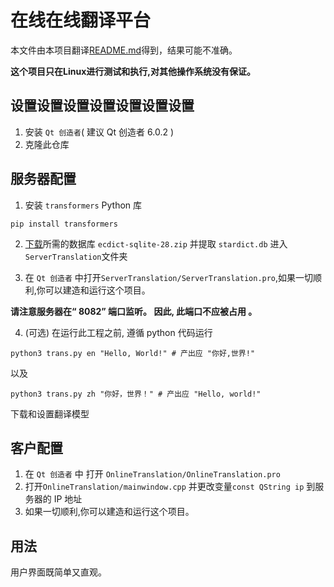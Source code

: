 # 在线在线翻译平台
本文件由本项目翻译[README.md](README.md)得到，结果可能不准确。

**这个项目只在Linux进行测试和执行,对其他操作系统没有保证。**
## 设置设置设置设置设置设置设置
1. 安装 `Qt 创造者`( 建议 Qt 创造者 6.0.2 )
2. 克隆此仓库

## 服务器配置
1. 安装 `transformers` Python 库
```shell
pip install transformers
```
2. [下载](https://github.com/skywind3000/ECDICT/releases/tag/1.0.28)所需的数据库 `ecdict-sqlite-28.zip` 并提取 `stardict.db` 进入`ServerTranslation`文件夹

3. 在 `Qt 创造者` 中打开`ServerTranslation/ServerTranslation.pro`,如果一切顺利,你可以建造和运行这个项目。

**请注意服务器在“ 8082” 端口监听。 因此, 此端口不应被占用 。**

4. (可选) 在运行此工程之前, 遵循 python 代码运行
```shell
python3 trans.py en "Hello, World!" # 产出应 "你好,世界!"
```
以及
```shell
python3 trans.py zh "你好，世界！" # 产出应 "Hello, world!"
```
下载和设置翻译模型

## 客户配置
1. 在 `Qt 创造者` 中 打开 `OnlineTranslation/OnlineTranslation.pro`
2. 打开`OnlineTranslation/mainwindow.cpp` 并更改变量`const QString ip` 到服务器的 IP 地址
3. 如果一切顺利,你可以建造和运行这个项目。

## 用法

用户界面既简单又直观。
